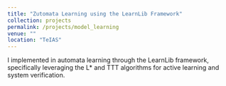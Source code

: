 ```yaml
---
title: "Zutomata Learning using the LearnLib Framework"
collection: projects
permalink: /projects/model_learning
venue: ""
location: "TeIAS"
---
```


I implemented in automata learning through the LearnLib framework, specifically leveraging the L* and TTT algorithms for active learning and system verification.
